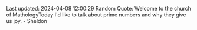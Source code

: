 Last updated: 2024-04-08 12:00:29
Random Quote: Welcome to the church of MathologyToday I'd like to talk about prime numbers and why they give us joy. - Sheldon